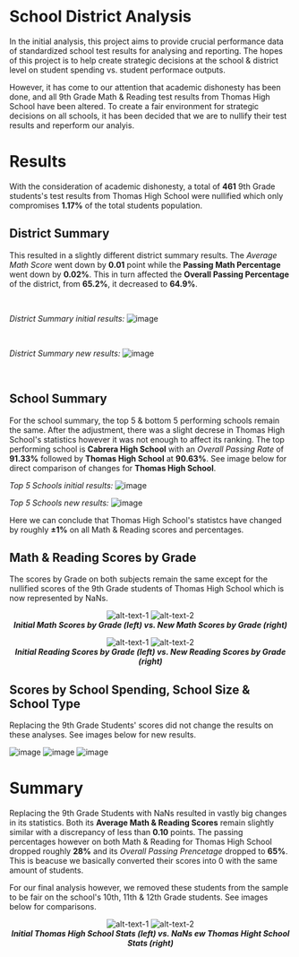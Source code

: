 # School District Analysis
In the initial analysis, this project aims to provide crucial performance data of standardized school test results for analysing and reporting. The hopes of this project is to help create strategic decisions at the school & district level on student spending vs. student performace outputs.

However, it has come to our attention that academic dishonesty has been done, and all 9th Grade Math & Reading test results from Thomas High School have been altered. To create a fair environment for strategic decisions on all schools, it has been decided that we are to nullify their test results and reperform our analyis.

# Results
With the consideration of academic dishonesty, a total of __461__ 9th Grade students's test results from Thomas High School were nullified which only compromises __1.17%__ of the total students population.

## District Summary
This resulted in a slightly different district summary results. The _Average Math Score_ went down by __0.01__ point while the __Passing Math Percentage__ went down by __0.02%__. This in turn affected the __Overall Passing Percentage__ of the district, from __65.2%__, it decreased to __64.9%__.

<br>

_District Summary initial results:_
![image](https://raw.githubusercontent.com/RobC30/School_District_Analysis/main/Resources/dist_sum_old.PNG)

<br>

_District Summary new results:_
![image](https://raw.githubusercontent.com/RobC30/School_District_Analysis/main/Resources/dist_sum_new.PNG)

<br>

## School Summary

For the school summary, the top 5 & bottom 5 performing schools remain the same. After the adjustment, there was a slight decrese in Thomas High School's statistics however it was not enough to affect its ranking. The top performing school is __Cabrera High School__ with an _Overall Passing Rate_ of __91.33%__ followed by __Thomas High School__ at __90.63%__. See image below for direct comparison of changes for __Thomas High School__.

_Top 5 Schools initial results:_
![image](https://raw.githubusercontent.com/RobC30/School_District_Analysis/main/Resources/top5_old.PNG)

_Top 5 Schools new results:_
![image](https://raw.githubusercontent.com/RobC30/School_District_Analysis/main/Resources/top5_new.PNG)

Here we can conclude that Thomas High School's statistcs have changed by roughly __±1%__ on all Math & Reading scores and percentages.

## Math & Reading Scores by Grade
The scores by Grade on both subjects remain the same except for the nullified scores of the 9th Grade students of Thomas High School which is now represented by NaNs.

<div align="center"> 

![alt-text-1](https://raw.githubusercontent.com/RobC30/School_District_Analysis/main/Resources/ths_math_old.PNG) ![alt-text-2](https://raw.githubusercontent.com/RobC30/School_District_Analysis/main/Resources/ths_math_new.PNG) 
 <br>
 ___Initial Math Scores by Grade (left) vs. New Math Scores by Grade (right)___
</div>

<div align="center"> 

![alt-text-1](https://raw.githubusercontent.com/RobC30/School_District_Analysis/main/Resources/ths_reading_old.PNG) ![alt-text-2](https://raw.githubusercontent.com/RobC30/School_District_Analysis/main/Resources/ths_reading_new.PNG) 
 <br>
 ___Initial Reading Scores by Grade (left) vs. New Reading Scores by Grade (right)___
</div>


## Scores by School Spending, School Size & School Type
Replacing the 9th Grade Students' scores did not change the results on these analyses. See images below for new results.

![image](https://raw.githubusercontent.com/RobC30/School_District_Analysis/main/Resources/spending_new.PNG)
![image](https://raw.githubusercontent.com/RobC30/School_District_Analysis/main/Resources/size_new.PNG)
![image](https://raw.githubusercontent.com/RobC30/School_District_Analysis/main/Resources/type_new.PNG)



# Summary
Replacing the 9th Grade Students with NaNs resulted in vastly big changes in its statistics. Both its __Average Math & Reading Scores__ remain slightly similar with a discrepancy of less than __0.10__ points. The passing percentages however on both Math & Reading for Thomas High School dropped roughly __28%__ and its _Overall Passing Prencetage_ dropped to __65%__. This is beacuse we basically converted their scores into 0 with the same amount of students. 

For our final analysis however, we removed these students from the sample to be fair on the school's 10th, 11th & 12th Grade students. See images below for comparisons.

<div align="center"> 

![alt-text-1](https://raw.githubusercontent.com/RobC30/School_District_Analysis/main/Resources/ths_old.PNG) ![alt-text-2](https://raw.githubusercontent.com/RobC30/School_District_Analysis/main/Resources/ths_nans.PNG) 
 <br>
 ___Initial Thomas High School Stats (left) vs. NaNs ew Thomas Hight School Stats (right)___
</div>




